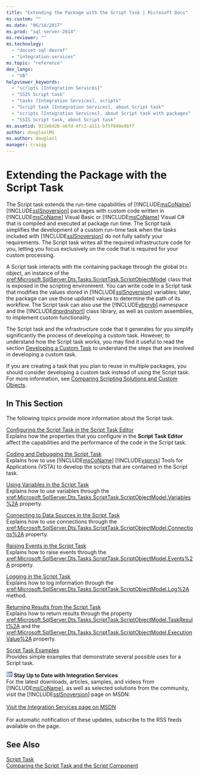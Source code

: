 ```yaml
---
title: "Extending the Package with the Script Task | Microsoft Docs"
ms.custom: ""
ms.date: "06/14/2017"
ms.prod: "sql-server-2014"
ms.reviewer: ""
ms.technology: 
  - "docset-sql-devref"
  - "integration-services"
ms.topic: "reference"
dev_langs: 
  - "VB"
helpviewer_keywords: 
  - "scripts [Integration Services]"
  - "SSIS Script task"
  - "tasks [Integration Services], scripts"
  - "Script task [Integration Services], about Script task"
  - "scripts [Integration Services], about Script task with packages"
  - "SSIS Script task, about Script task"
ms.assetid: 911e6d26-a6fd-4fc3-a111-bf5f048e9bff
author: douglaslMS
ms.author: douglasl
manager: craigg
---
```

# Extending the Package with the Script Task
  The Script task extends the run-time capabilities of [!INCLUDE[msCoName](../../../includes/msconame-md.md)] [!INCLUDE[ssISnoversion](../../../includes/ssisnoversion-md.md)] packages with custom code written in [!INCLUDE[msCoName](../../../includes/msconame-md.md)] Visual Basic or [!INCLUDE[msCoName](../../../includes/msconame-md.md)] Visual C# that is compiled and executed at package run time. The Script task simplifies the development of a custom run-time task when the tasks included with [!INCLUDE[ssISnoversion](../../../includes/ssisnoversion-md.md)] do not fully satisfy your requirements. The Script task writes all the required infrastructure code for you, letting you focus exclusively on the code that is required for your custom processing.  
  
 A Script task interacts with the containing package through the global `Dts` object, an instance of the <xref:Microsoft.SqlServer.Dts.Tasks.ScriptTask.ScriptObjectModel> class that is exposed in the scripting environment. You can write code in a Script task that modifies the values stored in [!INCLUDE[ssISnoversion](../../../includes/ssisnoversion-md.md)] variables; later, the package can use those updated values to determine the path of its workflow. The Script task can also use the [!INCLUDE[vbprvb](../../../includes/vbprvb-md.md)] namespace and the [!INCLUDE[dnprdnshort](../../../includes/dnprdnshort-md.md)] class library, as well as custom assemblies, to implement custom functionality.  
  
 The Script task and the infrastructure code that it generates for you simplify significantly the process of developing a custom task. However, to understand how the Script task works, you may find it useful to read the section [Developing a Custom Task](../../extending-packages-custom-objects/task/developing-a-custom-task.md) to understand the steps that are involved in developing a custom task.  
  
 If you are creating a task that you plan to reuse in multiple packages, you should consider developing a custom task instead of using the Script task. For more information, see [Comparing Scripting Solutions and Custom Objects](../comparing-scripting-solutions-and-custom-objects.md).  
  
## In This Section  
 The following topics provide more information about the Script task.  
  
 [Configuring the Script Task in the Script Task Editor](configuring-the-script-task-in-the-script-task-editor.md)  
 Explains how the properties that you configure in the **Script Task Editor** affect the capabilities and the performance of the code in the Script task.  
  
 [Coding and Debugging the Script Task](../../control-flow/script-task.md)  
 Explains how to use [!INCLUDE[msCoName](../../../includes/msconame-md.md)] [!INCLUDE[vsprvs](../../../includes/vsprvs-md.md)] Tools for Applications (VSTA) to develop the scripts that are contained in the Script task.  
  
 [Using Variables in the Script Task](using-variables-in-the-script-task.md)  
 Explains how to use variables through the <xref:Microsoft.SqlServer.Dts.Tasks.ScriptTask.ScriptObjectModel.Variables%2A> property.  
  
 [Connecting to Data Sources in the Script Task](connecting-to-data-sources-in-the-script-task.md)  
 Explains how to use connections through the <xref:Microsoft.SqlServer.Dts.Tasks.ScriptTask.ScriptObjectModel.Connections%2A> property.  
  
 [Raising Events in the Script Task](raising-events-in-the-script-task.md)  
 Explains how to raise events through the <xref:Microsoft.SqlServer.Dts.Tasks.ScriptTask.ScriptObjectModel.Events%2A> property.  
  
 [Logging in the Script Task](logging-in-the-script-task.md)  
 Explains how to log information through the <xref:Microsoft.SqlServer.Dts.Tasks.ScriptTask.ScriptObjectModel.Log%2A> method.  
  
 [Returning Results from the Script Task](returning-results-from-the-script-task.md)  
 Explains how to return results through the property <xref:Microsoft.SqlServer.Dts.Tasks.ScriptTask.ScriptObjectModel.TaskResult%2A> and the <xref:Microsoft.SqlServer.Dts.Tasks.ScriptTask.ScriptObjectModel.ExecutionValue%2A> property.  
  
 [Script Task Examples](../../extending-packages-scripting-task-examples/script-task-examples.md)  
 Provides simple examples that demonstrate several possible uses for a Script task.  
  
![Integration Services icon (small)](../../media/dts-16.gif "Integration Services icon (small)")  **Stay Up to Date with Integration Services**<br /> For the latest downloads, articles, samples, and videos from [!INCLUDE[msCoName](../../../includes/msconame-md.md)], as well as selected solutions from the community, visit the [!INCLUDE[ssISnoversion](../../../includes/ssisnoversion-md.md)] page on MSDN:<br /><br /> [Visit the Integration Services page on MSDN](http://go.microsoft.com/fwlink/?LinkId=136655)<br /><br /> For automatic notification of these updates, subscribe to the RSS feeds available on the page.  
  
## See Also  
 [Script Task](../../control-flow/script-task.md)   
 [Comparing the Script Task and the Script Component](../../extending-packages-scripting/comparing-the-script-task-and-the-script-component.md)  
  
  
